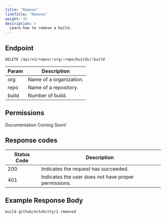 ```yaml
---
title: "Remove"
linkTitle: "Remove"
weight: 35
description: >
  Learn how to remove a build.
---
```


## Endpoint

```
DELETE /api/v1/repos/:org/:repo/builds/:build
```

| Param | Description |
|---|---|
| org | Name of a organization. |
| repo | Name of a repository. |
| build | Number of build. |

## Permissions

Documentation Coming Soon!

## Response codes

| Status Code | Description |
|---|---|
| 200 | Indicates the request has succeeded. |
| 401 | Indicates the user does not have proper permissions. |

## Example Response Body

```
build github/octokitty/1 removed
```

